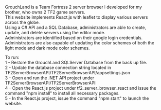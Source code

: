 GrouchLand is a Team Fortress 2 server browser I developed for my brother, who owns 2 TF2 game servers.  
This website implements React.js with leaflet to display various servers across the globe.  
Using a C# API and a SQL Database, administrators are able to create, update, and delete servers using the editor mode.  
Administrators are identified based on their google login credentials.  
Administrators are also capable of updating the color schemes of both the light mode and dark mode color schemes.  

To run:  
1 - Restore the GrouchLand SQLServer Database from the back up file.  
2 - Update the database connection string located in TF2ServerBrowserAPI/TF2ServerBrowserAPI/appsettings.json  
3 - Open and run the .NET API project under TF2ServerBrowserAPI/TF2ServerBrowserAPI    
4 - Open the React.js project under tf2_server_browser_react and issue the command "npm install" to install all necessary packages.  
5 - In the React.js project, issue the command "npm start" to launch the website.  
